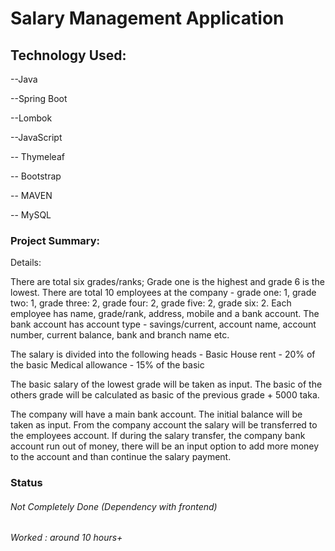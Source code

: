 # Salary Management Application

## Technology Used:
--Java

--Spring Boot

--Lombok

--JavaScript

-- Thymeleaf

-- Bootstrap

-- MAVEN

-- MySQL

### Project Summary:
Details:

There are total six grades/ranks; Grade one is the highest and grade 6 is the lowest. There are total 10
employees at the company - grade one: 1, grade two: 1, grade three: 2, grade four: 2, grade five: 2,
grade six: 2. Each employee has name, grade/rank, address, mobile and a bank account. The bank
account has account type - savings/current, account name, account number, current balance, bank and
branch name etc. 

The salary is divided into the following heads -
Basic
House rent - 20% of the basic
Medical allowance - 15% of the basic


The basic salary of the lowest grade will be taken as input. The basic of the others grade will be
calculated as basic of the previous grade + 5000 taka.

The company will have a main bank account. The initial balance will be taken as input. From the
company account the salary will be transferred to the employees account. If during the salary transfer,
the company bank account run out of money, there will be an input option to add more money to the
account and than continue the salary payment.

### Status
###### Not Completely Done (Dependency with frontend)
###### Worked : around 10 hours+